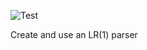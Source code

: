 ![Test](https://github.com/philiprbrenan/ParserLR/workflows/Test/badge.svg)

Create and use an LR(1) parser